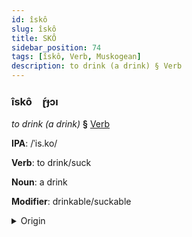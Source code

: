 ```yaml
---
id: îskô
slug: îskô
title: SKÔ
sidebar_position: 74
tags: [îskô, Verb, Muskogean]
description: to drink (a drink) § Verb
---
```


### îskô&emsp;<span kind="abugida">ɽ́ɟɔı</span>

*to drink (a drink)* **§** [Verb](../../tags/Verb)

**IPA**: /ˈis.ko/

**Verb**: to drink/suck

**Noun**: a drink

**Modifier**: drinkable/suckable

<details>
    <summary>Origin</summary>
    Chickasaw ishko  <br/>
    <em>Muskogean Language Family</em>
</details>